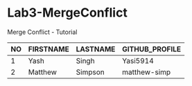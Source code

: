 # Lab3-MergeConflict
Merge Conflict - Tutorial

NO | FIRSTNAME | LASTNAME | GITHUB_PROFILE
---|-----------|----------|----------------
1  | Yash      | Singh    | Yasi5914
2  | Matthew   | Simpson  | matthew-simp